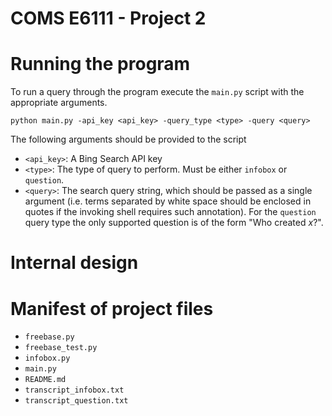 COMS E6111 - Project 2
======================

# Running the program

To run a query through the program execute the `main.py` script with the appropriate arguments.

```
python main.py -api_key <api_key> -query_type <type> -query <query>
```

The following arguments should be provided to the script
* `<api_key>`: A Bing Search API key
* `<type>`: The type of query to perform.  Must be either `infobox` or
`question`.
* `<query>`: The search query string, which should be passed as a single
argument (i.e. terms separated by white space should be enclosed in quotes if
the invoking shell requires such annotation).  For the `question` query type
the only supported question is of the form "Who created _x_?".

# Internal design

# Manifest of project files
* `freebase.py`
* `freebase_test.py`
* `infobox.py`
* `main.py`
* `README.md`
* `transcript_infobox.txt`
* `transcript_question.txt`


